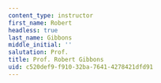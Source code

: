 ```yaml
---
content_type: instructor
first_name: Robert
headless: true
last_name: Gibbons
middle_initial: ''
salutation: Prof.
title: Prof. Robert Gibbons
uid: c520def9-f910-32ba-7641-4278421dfd91
---
```

